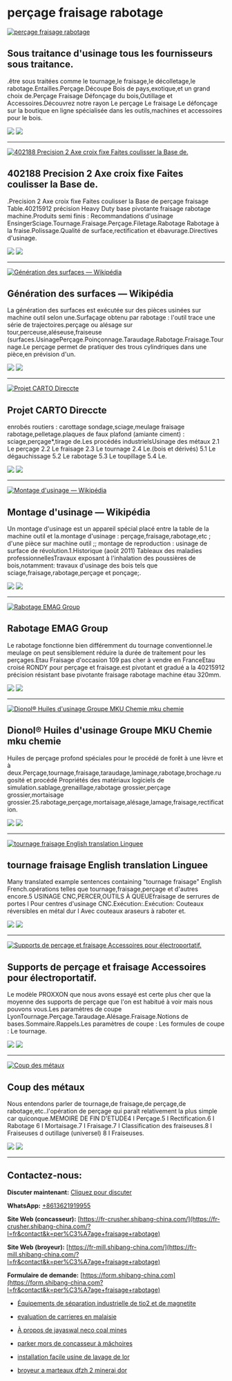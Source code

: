 # perçage fraisage rabotage

<a href="https://swt.shibang-china.com/?l=fr&img&k=per%C3%A7age+fraisage+rabotage" target="_blank">![perçage fraisage rabotage](http://static.shibang-china.com/all-800x300/209.jpg)</a>

## Sous traitance d&#39;usinage tous les fournisseurs sous traitance.
.être sous traitées comme le tournage,le fraisage,le décolletage,le rabotage.Entailles.Perçage.Découpe Bois de pays,exotique,et un grand choix de.Perçage Fraisage Défonçage du bois,Outillage et Accessoires.Découvrez notre rayon Le perçage Le fraisage Le défonçage sur la boutique en ligne spécialisée dans les outils,machines et accessoires pour le bois.


<a href="https://whatsapp.shibangsoft.com/WhatsApp.php" target="_blank" title="WhatsApp">![](http://static.shibang-china.com/icon/whatsapp.png)</a> <a href="https://swt.shibang-china.com/?l=fr&icon&k=per%C3%A7age+fraisage+rabotage" target="_blank">![](http://static.shibang-china.com/icon/chat-fr.png)</a>

---

<a href="https://swt.shibang-china.com/?l=fr&img&k=per%C3%A7age+fraisage+rabotage" target="_blank">![402188 Precision 2 Axe croix fixe Faites coulisser la Base de.](http://static.shibang-china.com/all-800x300/1163.jpg)</a>

## 402188 Precision 2 Axe croix fixe Faites coulisser la Base de.
.Precision 2 Axe croix fixe Faites coulisser la Base de perçage fraisage Table.40215912 précision Heavy Duty base pivotante fraisage rabotage machine.Produits semi finis : Recommandations d&#39;usinage EnsingerSciage.Tournage.Fraisage.Perçage.Filetage.Rabotage Rabotage à la fraise.Polissage.Qualité de surface,rectification et ébavurage.Directives d&#39;usinage.


<a href="https://whatsapp.shibangsoft.com/WhatsApp.php" target="_blank" title="WhatsApp">![](http://static.shibang-china.com/icon/whatsapp.png)</a> <a href="https://swt.shibang-china.com/?l=fr&icon&k=per%C3%A7age+fraisage+rabotage" target="_blank">![](http://static.shibang-china.com/icon/chat-fr.png)</a>

---

<a href="https://swt.shibang-china.com/?l=fr&img&k=per%C3%A7age+fraisage+rabotage" target="_blank">![Génération des surfaces — Wikipédia](http://static.shibang-china.com/all-800x300/40.jpg)</a>

## Génération des surfaces — Wikipédia
La génération des surfaces est exécutée sur des pièces usinées sur machine outil selon une.Surfaçage obtenu par rabotage : l&#39;outil trace une série de trajectoires.perçage ou alésage sur tour,perceuse,aléseuse,fraiseuse (surfaces.UsinagePerçage.Poinçonnage.Taraudage.Rabotage.Fraisage.Tournage.Le perçage permet de pratiquer des trous cylindriques dans une pièce,en prévision d&#39;un.


<a href="https://whatsapp.shibangsoft.com/WhatsApp.php" target="_blank" title="WhatsApp">![](http://static.shibang-china.com/icon/whatsapp.png)</a> <a href="https://swt.shibang-china.com/?l=fr&icon&k=per%C3%A7age+fraisage+rabotage" target="_blank">![](http://static.shibang-china.com/icon/chat-fr.png)</a>

---

<a href="https://swt.shibang-china.com/?l=fr&img&k=per%C3%A7age+fraisage+rabotage" target="_blank">![Projet CARTO Direccte](http://static.shibang-china.com/all-800x300/790.jpg)</a>

## Projet CARTO Direccte
enrobés routiers : carottage sondage,sciage,meulage fraisage rabotage,pelletage.plaques de faux plafond (amiante ciment) : sciage,perçage*,tirage de.Les procédés industrielsUsinage des métaux 2.1 Le perçage 2.2 Le fraisage 2.3 Le tournage 2.4 Le.(bois et dérivés) 5.1 Le dégauchissage 5.2 Le rabotage 5.3 Le toupillage 5.4 Le.


<a href="https://whatsapp.shibangsoft.com/WhatsApp.php" target="_blank" title="WhatsApp">![](http://static.shibang-china.com/icon/whatsapp.png)</a> <a href="https://swt.shibang-china.com/?l=fr&icon&k=per%C3%A7age+fraisage+rabotage" target="_blank">![](http://static.shibang-china.com/icon/chat-fr.png)</a>

---

<a href="https://swt.shibang-china.com/?l=fr&img&k=per%C3%A7age+fraisage+rabotage" target="_blank">![Montage d&#39;usinage — Wikipédia](http://static.shibang-china.com/all-800x300/173.jpg)</a>

## Montage d&#39;usinage — Wikipédia
Un montage d&#39;usinage est un appareil spécial placé entre la table de la machine outil et la.montage d&#39;usinage : perçage,fraisage,rabotage,etc ; d&#39;une pièce sur machine outil ;; montage de reproduction : usinage de surface de révolution.1.Historique (août 2011) Tableaux des maladies professionnellesTravaux exposant à l&#39;inhalation des poussières de bois,notamment: travaux d&#39;usinage des bois tels que sciage,fraisage,rabotage,perçage et ponçage;.


<a href="https://whatsapp.shibangsoft.com/WhatsApp.php" target="_blank" title="WhatsApp">![](http://static.shibang-china.com/icon/whatsapp.png)</a> <a href="https://swt.shibang-china.com/?l=fr&icon&k=per%C3%A7age+fraisage+rabotage" target="_blank">![](http://static.shibang-china.com/icon/chat-fr.png)</a>

---

<a href="https://swt.shibang-china.com/?l=fr&img&k=per%C3%A7age+fraisage+rabotage" target="_blank">![Rabotage EMAG Group](http://static.shibang-china.com/all-800x300/620.jpg)</a>

## Rabotage EMAG Group
Le rabotage fonctionne bien différemment du tournage conventionnel.le meulage on peut sensiblement réduire la durée de traitement pour les perçages.Etau Fraisage d&#39;occasion 109 pas cher à vendre en FranceEtau croisé RONDY pour perçage et fraisage.est pivotant et gradué a la 40215912 précision résistant base pivotante fraisage rabotage machine étau 320mm.


<a href="https://whatsapp.shibangsoft.com/WhatsApp.php" target="_blank" title="WhatsApp">![](http://static.shibang-china.com/icon/whatsapp.png)</a> <a href="https://swt.shibang-china.com/?l=fr&icon&k=per%C3%A7age+fraisage+rabotage" target="_blank">![](http://static.shibang-china.com/icon/chat-fr.png)</a>

---

<a href="https://swt.shibang-china.com/?l=fr&img&k=per%C3%A7age+fraisage+rabotage" target="_blank">![Dionol® Huiles d&#39;usinage Groupe MKU Chemie mku chemie](http://static.shibang-china.com/all-800x300/877.jpg)</a>

## Dionol® Huiles d&#39;usinage Groupe MKU Chemie mku chemie
Huiles de perçage profond spéciales pour le procédé de forêt à une lèvre et à deux.Perçage,tournage,fraisage,taraudage,laminage,rabotage,brochage.rugosité et procédé Propriétés des matériaux logiciels de simulation.sablage,grenaillage,rabotage grossier,perçage grossier,mortaisage grossier.25.rabotage,perçage,mortaisage,alésage,lamage,fraisage,rectification.


<a href="https://whatsapp.shibangsoft.com/WhatsApp.php" target="_blank" title="WhatsApp">![](http://static.shibang-china.com/icon/whatsapp.png)</a> <a href="https://swt.shibang-china.com/?l=fr&icon&k=per%C3%A7age+fraisage+rabotage" target="_blank">![](http://static.shibang-china.com/icon/chat-fr.png)</a>

---

<a href="https://swt.shibang-china.com/?l=fr&img&k=per%C3%A7age+fraisage+rabotage" target="_blank">![tournage fraisage English translation Linguee](http://static.shibang-china.com/all-800x300/586.jpg)</a>

## tournage fraisage English translation Linguee
Many translated example sentences containing &quot;tournage fraisage&quot; English French.opérations telles que tournage,fraisage,perçage et d&#39;autres encore.5 USINAGE CNC,PERCER,OUTILS À QUEUEfraisage de serrures de portes l Pour centres d&#39;usinage CNC.Exécution:.Exécution: Couteaux réversibles en métal dur l Avec couteaux araseurs à raboter et.


<a href="https://whatsapp.shibangsoft.com/WhatsApp.php" target="_blank" title="WhatsApp">![](http://static.shibang-china.com/icon/whatsapp.png)</a> <a href="https://swt.shibang-china.com/?l=fr&icon&k=per%C3%A7age+fraisage+rabotage" target="_blank">![](http://static.shibang-china.com/icon/chat-fr.png)</a>

---

<a href="https://swt.shibang-china.com/?l=fr&img&k=per%C3%A7age+fraisage+rabotage" target="_blank">![Supports de perçage et fraisage Accessoires pour électroportatif.](http://static.shibang-china.com/all-800x300/875.jpg)</a>

## Supports de perçage et fraisage Accessoires pour électroportatif.
Le modèle PROXXON que nous avons essayé est certe plus cher que la moyenne des supports de perçage que l&#39;on est habitué à voir mais nous pouvons vous.Les paramètres de coupe LyonTournage.Perçage.Taraudage.Alésage.Fraisage.Notions de bases.Sommaire.Rappels.Les paramètres de coupe : Les formules de coupe : Le tournage.


<a href="https://whatsapp.shibangsoft.com/WhatsApp.php" target="_blank" title="WhatsApp">![](http://static.shibang-china.com/icon/whatsapp.png)</a> <a href="https://swt.shibang-china.com/?l=fr&icon&k=per%C3%A7age+fraisage+rabotage" target="_blank">![](http://static.shibang-china.com/icon/chat-fr.png)</a>

---

<a href="https://swt.shibang-china.com/?l=fr&img&k=per%C3%A7age+fraisage+rabotage" target="_blank">![Coup des métaux](http://static.shibang-china.com/all-800x300/1028.jpg)</a>

## Coup des métaux
Nous entendons parler de tournage,de fraisage,de perçage,de rabotage,etc..l&#39;opération de perçage qui paraît relativement la plus simple car quiconque.MEMOIRE DE FIN D&#39;ETUDE4 I Perçage.5 I Rectification.6 I Rabotage 6 I Mortaisage.7 I Fraisage.7 I Classification des fraiseuses.8 I Fraiseuses d outillage (universel) 8 I Fraiseuses.


<a href="https://whatsapp.shibangsoft.com/WhatsApp.php" target="_blank" title="WhatsApp">![](http://static.shibang-china.com/icon/whatsapp.png)</a> <a href="https://swt.shibang-china.com/?l=fr&icon&k=per%C3%A7age+fraisage+rabotage" target="_blank">![](http://static.shibang-china.com/icon/chat-fr.png)</a>

---
## Contactez-nous:

**Discuter maintenant:** [Cliquez pour discuter](https://swt.shibang-china.com?l=fr&contact&k=per%C3%A7age+fraisage+rabotage)

**WhatsApp:**  [+8613621919955](https://whatsapp.shibangsoft.com/WhatsApp.php)

**Site Web (concasseur):** [https://fr-crusher.shibang-china.com/](https://fr-crusher.shibang-china.com/?l=fr&contact&k=per%C3%A7age+fraisage+rabotage)

**Site Web (broyeur):** [https://fr-mill.shibang-china.com/](https://fr-mill.shibang-china.com/?l=fr&contact&k=per%C3%A7age+fraisage+rabotage)

**Formulaire de demande:** [https://form.shibang-china.com](https://form.shibang-china.com?l=fr&contact&k=per%C3%A7age+fraisage+rabotage)

* [Équipements de séparation industrielle de tio2 et de magnetite](../32/%C3%89quipements%20de%20s%C3%A9paration%20industrielle%20de%20tio2%20et%20de%20magnetite.md)

* [evaluation de carrieres en malaisie](../36/evaluation%20de%20carrieres%20en%20malaisie.md)

* [À propos de jayaswal neco coal mines](../27/%C3%80%20propos%20de%20jayaswal%20neco%20coal%20mines.md)

* [parker mors de concasseur à mâchoires](../28/parker%20mors%20de%20concasseur%20%C3%A0%20m%C3%A2choires.md)

* [installation facile usine de lavage de lor](../37/installation%20facile%20usine%20de%20lavage%20de%20lor.md)

* [broyeur a marteaux dfzh 2 minerai dor](../37/broyeur%20a%20marteaux%20dfzh%202%20minerai%20dor.md)